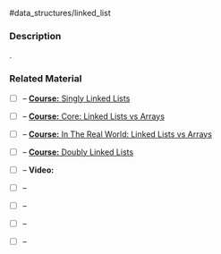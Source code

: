 #data_structures/linked_list

### Description

.
### Related Material

- [ ] – [**Course:** Singly Linked Lists](https://www.coursera.org/lecture/data-structures/singly-linked-lists-kHhgK)
- [ ] – [**Course:** Core: Linked Lists vs Arrays](https://www.coursera.org/lecture/data-structures-optimizing-performance/core-linked-lists-vs-arrays-rjBs9)
- [ ] – [**Course:** In The Real World: Linked Lists vs Arrays](https://www.coursera.org/lecture/data-structures-optimizing-performance/in-the-real-world-lists-vs-arrays-QUaUd)
- [ ] – [**Course:** Doubly Linked Lists](https://www.coursera.org/lecture/data-structures/doubly-linked-lists-jpGKD)

- [ ] – **Video:** 
- [ ] – 
- [ ] – 
- [ ] – 
- [ ] – 

